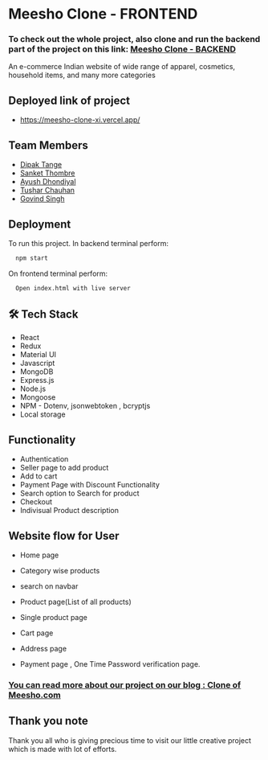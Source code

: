 
# Meesho Clone - FRONTEND 

###  To check out the whole project, also clone and run the backend part of the project on this link: [Meesho Clone - BACKEND](https://github.com/deep1296/Meesho_Backend)


An e-commerce Indian website of wide range of apparel, cosmetics, household items, and many more categories


## Deployed link of project
- https://meesho-clone-xi.vercel.app/



## Team Members

<ul>
  <li><a href="http://github.com/deep1296">Dipak Tange</a></li>
  <li><a href="https://github.com/SanketThombre">Sanket Thombre</a></li>
  <li><a href="https://github.com/ayush536">Ayush Dhondiyal</a></li>
  <li><a href="https://github.com/Tushar-chauhan198">Tushar Chauhan</a></li>
  <li><a href="https://github.com/govind-01">Govind Singh</a></li>
 
</ul>


## Deployment

To run this project. In backend terminal perform:

```bash
  npm start
```

On frontend terminal perform:

```bash
  Open index.html with live server
```



## 🛠 Tech Stack

- React
- Redux
- Material UI
- Javascript
- MongoDB
- Express.js
- Node.js
- Mongoose
- NPM - Dotenv, jsonwebtoken , bcryptjs 
- Local storage

## Functionality

- Authentication
- Seller page to add product
- Add to cart
- Payment Page with Discount Functionality
- Search option to Search for product
- Checkout
- Indivisual Product description

## Website flow for User

- Home page

- Category wise products

- search on navbar

- Product page(List of all products)

- Single product page

- Cart page

- Address page

- Payment page , One Time Password verification page.


### <u>You can read more about our project on our blog : <a href="https://medium.com/@ayushdhondiyal683/clone-of-meesho-using-pure-html-css-advanced-js-react-redux-backend-8fc539a32b9d" target="_blank">Clone of Meesho.com</a> </u>

## Thank you note
Thank you all who is giving precious time to visit our little creative project which is made with lot of efforts.
